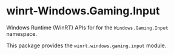 <!-- warning: Please don't edit this file. It was automatically generated. -->

# winrt-Windows.Gaming.Input

Windows Runtime (WinRT) APIs for for the `Windows.Gaming.Input` namespace.

This package provides the `winrt.windows.gaming.input` module.
